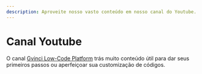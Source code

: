 ```yaml
---
description: Aproveite nosso vasto conteúdo em nosso canal do Youtube.
---
```


# Canal Youtube

O canal [Gvinci Low-Code Platform](https://www.youtube.com/user/SSITecnologia) trás muito conteúdo útil para dar seus primeiros passos ou aperfeiçoar sua customização de códigos.



